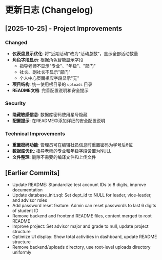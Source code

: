 # 更新日志 (Changelog)

## [2025-10-25] - Project Improvements

### Changed
- **仪表盘显示优化**: 将"近期活动"改为"活动总数"，显示全部活动数量
- **角色字段显示**: 根据角色智能显示字段
  - 指导老师不显示"专业"、"年级"、"部门"
  - 社长、副社长不显示"部门"
  - 个人中心页面相应字段显示"无"
- **项目结构**: 统一使用根目录的 `uploads` 目录
- **README文档**: 完善配置说明和安全提示

### Security
- **隐藏敏感信息**: 数据库密码使用星号隐藏
- **配置提示**: 在README中添加详细的安全配置说明

### Technical Improvements
- **重置密码功能**: 管理员可在编辑社员信息时重置密码为学号后6位
- **数据库优化**: 指导老师的专业和年级字段设置为NULL
- **文件整理**: 删除不需要的编译文件和上传文件

## [Earlier Commits]

- Update README: Standardize test account IDs to 8 digits, improve documentation
- Update database_init.sql: Set dept_id to NULL for leader, vice-leader, and advisor roles
- Add password reset feature: Admin can reset passwords to last 6 digits of student ID
- Remove backend and frontend README files, content merged to root README
- Improve project: Set advisor major and grade to null, update project structure
- Optimize UI display: Show total activities in dashboard, update README structure
- Remove backend/uploads directory, use root-level uploads directory uniformly


